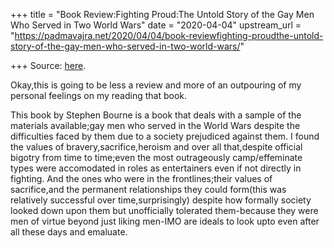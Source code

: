 +++
title = "Book Review:Fighting Proud:The Untold Story of the Gay Men Who Served in Two World Wars"
date = "2020-04-04"
upstream_url = "https://padmavajra.net/2020/04/04/book-reviewfighting-proudthe-untold-story-of-the-gay-men-who-served-in-two-world-wars/"

+++
Source: [here](https://padmavajra.net/2020/04/04/book-reviewfighting-proudthe-untold-story-of-the-gay-men-who-served-in-two-world-wars/).

Okay,this is going to be less a review and more of an outpouring of my
personal feelings on my reading that book.

This book by Stephen Bourne is a book that deals with a sample of the
materials available;gay men who served in the World Wars despite the
difficulties faced by them due to a society prejudiced against them. I
found the values of bravery,sacrifice,heroism and over all that,despite
official bigotry from time to time;even the most outrageously
camp/effeminate types were accomodated in roles as entertainers even if
not directly in fighting. And the ones who were in the frontlines;their
values of sacrifice,and the permanent relationships they could form(this
was relatively successful over time,surprisingly) despite how formally
society looked down upon them but unofficially tolerated them-because
they were men of virtue beyond just liking men-IMO are ideals to look
upto even after all these days and emaluate.
